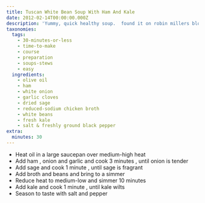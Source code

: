 ```yaml
---
title: Tuscan White Bean Soup With Ham And Kale
date: 2012-02-14T00:00:00.000Z
description: 'Yummy, quick healthy soup.  found it on robin millers blog.'
taxonomies:
  tags:
    - 30-minutes-or-less
    - time-to-make
    - course
    - preparation
    - soups-stews
    - easy
  ingredients:
    - olive oil
    - ham
    - white onion
    - garlic cloves
    - dried sage
    - reduced-sodium chicken broth
    - white beans
    - fresh kale
    - salt & freshly ground black pepper
extra:
  minutes: 30
---
```

 - Heat oil in a large saucepan over medium-high heat
 - Add ham , onion and garlic and cook 3 minutes , until onion is tender
 - Add sage and cook 1 minute , until sage is fragrant
 - Add broth and beans and bring to a simmer
 - Reduce heat to medium-low and simmer 10 minutes
 - Add kale and cook 1 minute , until kale wilts
 - Season to taste with salt and pepper
